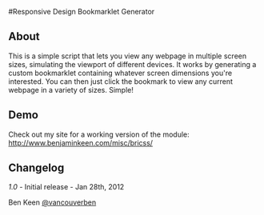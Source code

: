 #Responsive Design Bookmarklet Generator

## About
This is a simple script that lets you view any webpage in multiple screen sizes, simulating the viewport of different devices. It works by generating a custom bookmarklet containing whatever screen dimensions you're interested. You can then just click the bookmark to view any current webpage in a variety of sizes. Simple!

## Demo
Check out my site for a working version of the module:
http://www.benjaminkeen.com/misc/bricss/

## Changelog

_1.0_ - Initial release - Jan 28th, 2012

Ben Keen
[@vancouverben](https://twitter.com/#!/vancouverben)